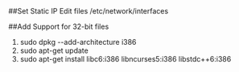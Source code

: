 ##



##Set Static IP
Edit files /etc/network/interfaces



##Add Support for 32-bit files
1. sudo dpkg --add-architecture i386
2. sudo apt-get update
3. sudo apt-get install libc6:i386 libncurses5:i386 libstdc++6:i386
